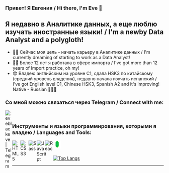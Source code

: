 ### Привет! Я Евгения / Hi there, I'm Eve 👋

## Я недавно в Аналитике данных, а еще люблю изучать иностранные языки! / I'm a newby Data Analyst and a polygloth!
- 🐱‍🏍 Сейчас моя цель - начать карьеру в Аналитике данных / I'm currently dreaming of starting to work as a Data Analyst!
- 🐱‍👤 Более 12 лет я работала в сфере импорта / I've got more than 12 years of Import practice, oh my!
- 😎 Владею английским на уровне C1, сдала HSK3 по китайскому (средний уровень владения), недавно начала изучать испанский / I've got English level C1, Chinese HSK3, Spanish A2 and it's improving! Native - Russian 📔📘📕

### Со мной можно связаться через Telegram / Connect with me:
[<img align="left" alt="eveblackeve | Telegram" width="22px" src="https://www.svgrepo.com/show/349527/telegram.svg" />][telegram]


<br />

### Инструменты и языки программирования, которыми я владею / Languages and Tools:
<img align="left" alt="HTML5" width="26px" src="https://www.svgrepo.com/show/376344/python.svg" />
<img align="left" alt="CSS3" width="26px" src="https://www.svgrepo.com/show/303301/postgresql-logo.svg" />
<img align="left" alt="Sass" width="26px" src="https://www.svgrepo.com/show/354428/tableau-icon.svg" />
<img align="left" alt="JavaScript" width="26px" src="https://upload.wikimedia.org/wikipedia/commons/8/84/Matplotlib_icon.svg" />
<img align="left" alt="React" width="26px" src="https://www.svgrepo.com/show/373590/excel2.svg" />
<img align="left" alt="React" width="26px" src="https://github.com/python-visualization/folium/blob/main/docs/_static/folium_logo.jpg?raw=true" />


<br />
<br />

[![Top Langs](https://github-readme-stats.vercel.app/api/top-langs/?username=evenaked&layout=compact)](https://github.com/evenaked/github-readme-stats)


---




[telegram]: https://t.me/eveblackeve

